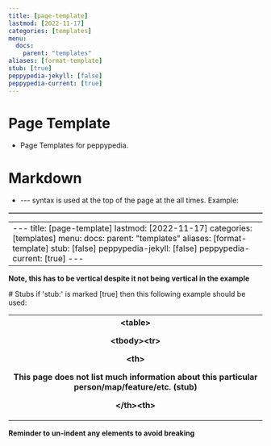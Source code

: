 ```yaml
---
title: [page-template]
lastmod: [2022-11-17]
categories: [templates]
menu:
  docs:
    parent: "templates"
aliases: [format-template]
stub: [true]
peppypedia-jekyll: [false]
peppypedia-current: [true]
---
```

# Page Template
* Page Templates for peppypedia.
# Markdown
* --- syntax is used at the top of the page at the all times.
Example:
<table border="1">
<table>
<td>
---
title: [page-template]
lastmod: [2022-11-17]
categories: [templates]
menu:
  docs:
    parent: "templates"
aliases: [format-template]
stub: [false]
peppypedia-jekyll: [false]
peppypedia-current: [true]
---
  </td>
  </table>
  <p><b>Note, this has to be vertical despite it not being vertical in the example</b></p>
# Stubs
if 'stub:' is marked [true] then this following example should be used:
<table>
  <th>
&lt;table&gt;
<p>&lt;tbody&gt;&lt;tr&gt;</p>
<p>&lt;th&gt;</p>
  <p>This page does not list much information about this particular person/map/feature/etc. (stub)</p>
  <p>&lt;/th&gt;&lt;th&gt;</p>
  </th>
</table>
  <p><b>Reminder to un-indent any elements to avoid breaking</p>
